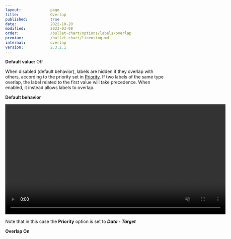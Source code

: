 ```yaml
---
layout:             page
title:              Overlap
published:          true
date:               2022-10-20
modified:   	    2023-03-08
order:              /bullet-chart/options/labels/overlap
premium:            /bullet-chart/licensing.md
internal:           overlap
version:            2.3.2.1
---
```


**Default value:** Off

When disabled (default behavior), labels are hidden if they overlap with others, according to the priority set in [Priority](priority.md). If two labels of the same type overlap, the label related to the first value will take precedence. When enabled, it instead allows labels to overlap.

**Default behavior**

<video src="images/labels-overlap-off-data-priority.mp4" width="700" autoplay loop muted></video>

Note that in this case the **Priority** option is set to ***Data - Target***

**Overlap On**


